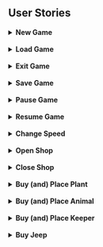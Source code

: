 ## User Stories

<details>
  <summary><b>New Game</b></summary>

<br>

  **As a:** (current) player  <br>
  **I want to:** start a new game 

  |       |                                                           |
  |-------|-----------------------------------------------------------|
  | **Given** | The application is running, and the "New Game" button is visible |
  | **When**  | The "New Game" button is clicked |
  | **Then**  | The difficulty selection window appears|

<br>

  |       |                                                           |
  |-------|-----------------------------------------------------------|
  | **Given** | The difficulty selection window is visible |
  | **When**  | A difficulty option is selected and the "Start" button is clicked |
  | **Then**  | A newly generated game board appears in its initial state, and the game begins |

</details>

<br>

<details>
  <summary><b>Load Game</b></summary>

<br>

  **As a:** (current) player  <br>
  **I want to:** load the saved game 

  |       |                                                           |
  |-------|-----------------------------------------------------------|
  | **Given** | The application is running, the "Load Game" button is visible, and there is a previously saved game stored in the memory |
  | **When**  | The "Load Game" button is clicked |
  | **Then**  | The previously saved game state and map are loaded, and the game resumes from where it was left off |

</details>

<br>

<details>
  <summary><b>Exit Game</b></summary>

<br>

  **As a:** (current) player <br>
  **I want to:** exit the game  

  |       |                                                           |
  |-------|-----------------------------------------------------------|
  | **Given** | The game is running |
  | **When**  | The "Exit" button is clicked |
  | **Then**  | A confirmation dialog appears with the choices of "Save" or "Exit" |

<br>

  |       |                                                           |
  |-------|-----------------------------------------------------------|
  | **Given** | The confirmation dialog about exiting the game is active |
  | **When**  | The "Exit" button is clicked |
  | **Then**  | The game closes |

</details>


<br>


<details>
  <summary><b>Save Game</b></summary>

<br>

  **As a:** (current) player <br>
  **I want to:** save the game  

  |       |                                                           |
  |-------|-----------------------------------------------------------|
  | **Given** | The game is running |
  | **When**  | The "Exit" button is clicked |
  | **Then**  | A confirmation dialog appeares with the choices of "Save" or "Exit"  |

<br>

  |       |                                                           |
  |-------|-----------------------------------------------------------|
  | **Given** | The confirmation dialog about exiting the game is active |
  | **When**  | The "Save" button is clicked |
  | **Then**  | The game closes |

</details>

<br>

<details>
  <summary><b>Pause Game</b></summary>

<br>

  **As a:** (current) player  <br>
  **I want to:** pause the game

  |       |                                                           |
  |-------|-----------------------------------------------------------|
  | **Given** | The game is running |
  | **When**  | The "Pause" button is clicked |
  | **Then**  | The game pauses (the timer and the entities stop) |

</details>

<br>

<details>
  <summary><b>Resume Game</b></summary>

<br>

  **As a:** (current) player  <br>
  **I want to:** resume the game

  |       |                                                           |
  |-------|-----------------------------------------------------------|
  | **Given** | The game is paused |
  | **When**  | The "Resume" button is clicked |
  | **Then**  | The game resumes (the timer and the entities continue) |

</details>

<br>

<details>
  <summary><b>Change Speed</b></summary>

<br>

  **As a:** (current) player  <br>
  **I want to:** change the speed of the game

  |       |                                                           |
  |-------|-----------------------------------------------------------|
  | **Given** | The game is running |
  | **When**  | The "Change Speed" button is clicked |
  | **Then**  | The speed of the game changes (slow -> medium -> fast -> slow) |

</details>

<br>

<details>
  <summary><b>Open Shop</b></summary>

<br>

  **As a:** (current) player  <br>
  **I want to:** open the shop

  |       |                                                           |
  |-------|-----------------------------------------------------------|
  | **Given** | The game is running and the Shop window is closed |
  | **When**  | The "Shop" button is clicked |
  | **Then**  | The Shop window appears |

</details>

<br>

<details>
  <summary><b>Close Shop</b></summary>

<br>

  **As a:** (current) player  <br>
  **I want to:** close the shop

  |       |                                                           |
  |-------|-----------------------------------------------------------|
  | **Given** | The game is running and the Shop window is open |
  | **When**  | The "Close Shop" button is clicked |
  | **Then**  | The Shop window closes |

</details>

<br>

<details>
  <summary><b>Buy (and) Place Plant</b></summary>

<br>

  **As a:** (current) player  <br>
  **I want to:** buy and place a plant

  |       |                                                           |
  |-------|-----------------------------------------------------------|
  | **Given** | The Shop window is open |
  | **When**  | The choosen plant is clicked |
  | **Then**  | The plant is selected and Shop window closes|

  |       |                                                           |
  |-------|-----------------------------------------------------------|
  | **Given** | The Shop window is closed and a plant is selected |
  | **When**  | A valid tile is clicked (invalid tiles: rock, water, road) |
  | **Then**  | The plant is placed on the selected tile (the price of the plant is deducted from the money)|

</details>

<br>

<details>
  <summary><b>Buy (and) Place Animal</b></summary>

<br>

  **As a:** (current) player  <br>
  **I want to:** buy and place a plant

  |       |                                                           |
  |-------|-----------------------------------------------------------|
  | **Given** | The Shop window is open |
  | **When**  | The choosen animal is clicked |
  | **Then**  | The animal is selected and Shop window closes|

  |       |                                                           |
  |-------|-----------------------------------------------------------|
  | **Given** | The Shop window is closed and a animal is selected |
  | **When**  | A valid tile is clicked (invalid tiles: rock, water) |
  | **Then**  | The animal is placed on the selected tile (the price of the animal is deducted from the money)|

</details>

<br>

<details>
  <summary><b>Buy (and) Place Keeper</b></summary>

<br>

  **As a:** (current) player  <br>
  **I want to:** buy and place a plant

  |       |                                                           |
  |-------|-----------------------------------------------------------|
  | **Given** | The Shop window is open |
  | **When**  | The "Keeper" icon is clicked |
  | **Then**  | The keepr is selected and Shop window closes|

  |       |                                                           |
  |-------|-----------------------------------------------------------|
  | **Given** | The Shop window is closed and the keeper is selected |
  | **When**  | A valid tile is clicked (invalid tiles: rock, water) |
  | **Then**  | The keeper is placed on the selected tile (the price of the keeper is deducted from the money)|

</details>

<br>

<details>
  <summary><b>Buy Jeep</b></summary>

<br>

  **As a:** (current) player  <br>
  **I want to:** buy and place a jeep

  |       |                                                           |
  |-------|-----------------------------------------------------------|
  | **Given** | The Shop window is open |
  | **When**  | The Jeep icon is clicked |
  | **Then**  | The Jeep is added to the vehicles (the price is deducted from the money) |

</details>